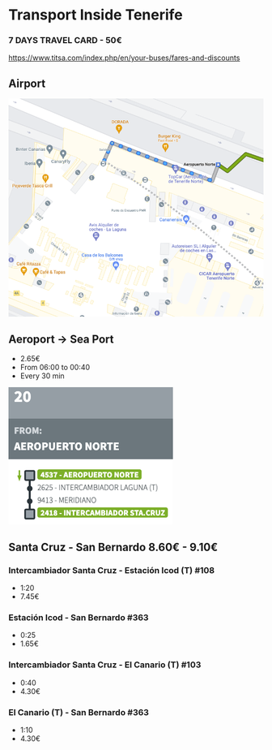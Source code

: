 
# Transport Inside Tenerife

### 7 DAYS TRAVEL CARD - 50€ 
https://www.titsa.com/index.php/en/your-buses/fares-and-discounts

## Airport
![Alt text](image-1.png)

## Aeroport -> Sea Port 
- 2.65€
- From 06:00 to 00:40
- Every 30 min

![Alt text](image.png)

## Santa Cruz - San Bernardo 8.60€ - 9.10€ 
### Intercambiador Santa Cruz - Estación Icod (T) #108
- 1:20
- 7.45€ 

### Estación Icod - San Bernardo #363
- 0:25
- 1.65€
### Intercambiador Santa Cruz - El Canario (T) #103
- 0:40
- 4.30€ 
### El Canario (T) - San Bernardo #363
- 1:10
- 4.30€ 
